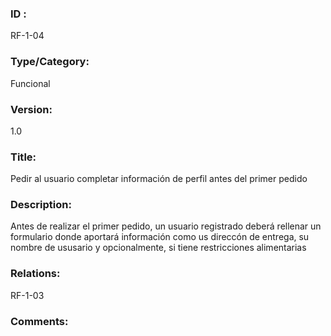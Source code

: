 ### ID : 
RF-1-04

### Type/Category:
Funcional

### Version:
1.0

### Title:
Pedir al usuario completar información de perfil antes del primer pedido

### Description:
Antes de realizar el primer pedido, un usuario registrado deberá rellenar un formulario donde aportará información como us direccón de entrega, su nombre de ususario y opcionalmente, si tiene restricciones alimentarias

### Relations:
RF-1-03

### Comments:

